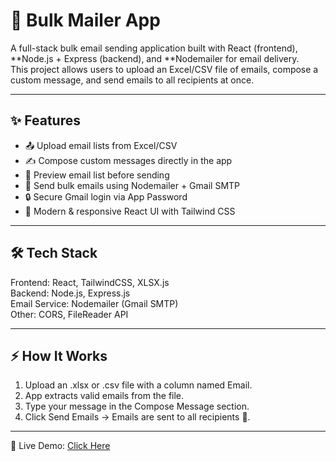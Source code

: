# 📧 Bulk Mailer App  

A full-stack bulk email sending application built with React (frontend),
**Node.js + Express (backend), and **Nodemailer for email delivery.  
This project allows users to upload an Excel/CSV file of emails, compose
a custom message, and send emails to all recipients at once.  

---

## ✨ Features
- 📤 Upload email lists from Excel/CSV  
- ✍ Compose custom messages directly in the app  
- 👀 Preview email list before sending  
- 🚀 Send bulk emails using Nodemailer + Gmail SMTP  
- 🔒 Secure Gmail login via App Password  
- 🎨 Modern & responsive React UI with Tailwind CSS  

---

## 🛠 Tech Stack
Frontend: React, TailwindCSS, XLSX.js  
Backend: Node.js, Express.js  
Email Service: Nodemailer (Gmail SMTP)  
Other: CORS, FileReader API  

---

## ⚡ How It Works
1. Upload an .xlsx or .csv file with a column named Email.  
2. App extracts valid emails from the file.  
3. Type your message in the Compose Message section.  
4. Click Send Emails → Emails are sent to all recipients 🚀.
   
---


🚀 Live Demo: [Click Here](https://bulk-mail-frontend-j8uu.onrender.com/)
